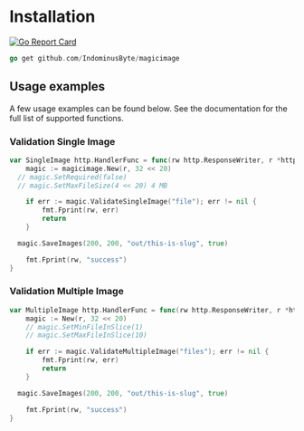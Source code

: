# Installation
[![Go Report Card](https://goreportcard.com/badge/github.com/IndominusByte/magicimage)](https://goreportcard.com/report/github.com/IndominusByte/magicimage)

```go
go get github.com/IndominusByte/magicimage
```

## Usage examples

A few usage examples can be found below. See the documentation for the full list of supported functions.

### Validation Single Image
```go
var SingleImage http.HandlerFunc = func(rw http.ResponseWriter, r *http.Request) {
	magic := magicimage.New(r, 32 << 20)
  // magic.SetRequired(false)
  // magic.SetMaxFileSize(4 << 20) 4 MB

	if err := magic.ValidateSingleImage("file"); err != nil {
		fmt.Fprint(rw, err)
		return
	}

  magic.SaveImages(200, 200, "out/this-is-slug", true)

	fmt.Fprint(rw, "success")
}
```

### Validation Multiple Image
```go
var MultipleImage http.HandlerFunc = func(rw http.ResponseWriter, r *http.Request) {
	magic := New(r, 32 << 20)
	// magic.SetMinFileInSlice(1)
	// magic.SetMaxFileInSlice(10)

	if err := magic.ValidateMultipleImage("files"); err != nil {
		fmt.Fprint(rw, err)
		return
	}

  magic.SaveImages(200, 200, "out/this-is-slug", true)

	fmt.Fprint(rw, "success")
}
```
